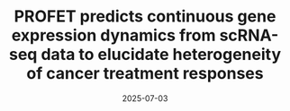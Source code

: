 ---
title: "PROFET predicts continuous gene expression dynamics from scRNA-seq data to elucidate heterogeneity of cancer treatment responses"
collection: publications
link: 'https://www.biorxiv.org/content/10.1101/2025.06.27.662030v1'
date: 2025-07-03
venue: 'BioRxiv preprint'
authors: 'Yu-Chen Cheng, Hyemin Gu, Thomas O. McDonald, Wenbo Wu, Shubham Tripathi, Cristina Guarducci, Douglas Russo, Daniel L. Abravanel, Madeline Bailey, Yue Wang, Yun Zhang, Yannis Pantazis, Herbert Levine, Rinath Jeselsohn, Markos A. Katsoulakis, and Franziska Michor'
---